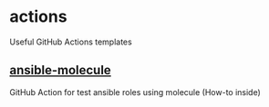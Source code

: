 # actions
Useful GitHub Actions templates

## [ansible-molecule](https://github.com/rez0n/actions/tree/master/ansible-molecule)
GitHub Action for test ansible roles using molecule
(How-to inside)